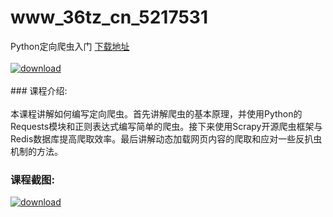 # www_36tz_cn_5217531
Python定向爬虫入门
[下载地址](http://www.36tz.cn/article/5217531 "下载地址")
<br/></br>[![download](http://36tz.cn/muke_img/2021_01_1-38-300x181.png "下载地址")](http://www.36tz.cn/article/5217531 "下载地址")
<br/></br>### 课程介绍:<br/></br>本课程讲解如何编写定向爬虫。首先讲解爬虫的基本原理，并使用Python的Requests模块和正则表达式编写简单的爬虫。接下来使用Scrapy开源爬虫框架与Redis数据库提高爬取效率。最后讲解动态加载网页内容的爬取和应对一些反扒虫机制的方法。

### 课程截图:
[![download](http://36tz.cn/muke_img/2021_01_2-42.png "下载地址")](http://www.36tz.cn/article/5217531 "下载地址")
